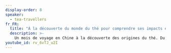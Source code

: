 ```yaml
---
display-order: 8
speaker:
  - tea-travellers
fr_FR:
  title: "À la découverte du monde du thé pour comprendre ses impacts et son histoire."
  description: >-
    Un mois de voyage en Chine à la découverte des origines du thé. Du Yunnan à Shanghai en passant par le Fujian et Yixing, nous vous proposons une plongée au coeur du Pu'erh, des Oolongs et des thés verts chinois.
youtube_id: rv_6vTJ_u2I
---
```


